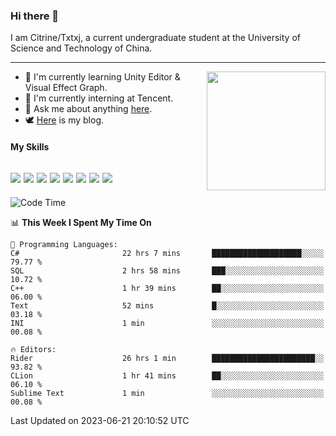 ### Hi there 👋

I am Citrine/Txtxj, a current undergraduate student at the University of Science and Technology of China.

---

<img align="right" height="190" src="http://github-profile-summary-cards.vercel.app/api/cards/stats?username=txtxj&theme=vue">

- 🌱 I'm currently learning Unity Editor & Visual Effect Graph.
- 🐶 I'm currently interning at Tencent.
- 💬 Ask me about anything [here](https://github.com/txtxj/txtxj/issues).
- 🕊️ [Here](https://txtxj.top) is my blog.

#### My Skills

![](https://img.shields.io/badge/C%23-239120?logo=csharp&logoColor=fff)
![](https://img.shields.io/badge/Unity-000000?logo=unity&logoColor=fff)
![](https://img.shields.io/badge/Python-3e74a2?logo=python&logoColor=fff)
![](https://img.shields.io/badge/C++-65318e?logo=cplusplus&logoColor=fff)
![](https://img.shields.io/badge/C-5654a2?logo=c&logoColor=fff)
![](https://img.shields.io/badge/Blender-f5792a?logo=blender&logoColor=fff)
![](https://img.shields.io/badge/MS%20SQL-cc2927?logo=microsoftsqlserver&logoColor=fff)
![](https://img.shields.io/badge/My%20SQL-4479a1?logo=mysql&logoColor=fff)
---

<!--START_SECTION:waka-->
![Code Time](http://img.shields.io/badge/Code%20Time-1%2C045%20hrs%2051%20mins-blue)

📊 **This Week I Spent My Time On** 

```text
💬 Programming Languages: 
C#                       22 hrs 7 mins       ████████████████████░░░░░   79.77 % 
SQL                      2 hrs 58 mins       ███░░░░░░░░░░░░░░░░░░░░░░   10.72 % 
C++                      1 hr 39 mins        ██░░░░░░░░░░░░░░░░░░░░░░░   06.00 % 
Text                     52 mins             █░░░░░░░░░░░░░░░░░░░░░░░░   03.18 % 
INI                      1 min               ░░░░░░░░░░░░░░░░░░░░░░░░░   00.08 % 

🔥 Editors: 
Rider                    26 hrs 1 min        ███████████████████████░░   93.82 % 
CLion                    1 hr 41 mins        ██░░░░░░░░░░░░░░░░░░░░░░░   06.10 % 
Sublime Text             1 min               ░░░░░░░░░░░░░░░░░░░░░░░░░   00.08 % 
```


 Last Updated on 2023-06-21 20:10:52 UTC
<!--END_SECTION:waka-->
